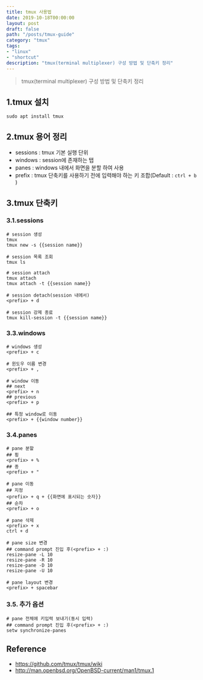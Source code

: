 ```yaml
---
title: tmux 사용법
date: 2019-10-18T00:00:00
layout: post
draft: false
path: "/posts/tmux-guide"
category: "tmux"
tags:
- "linux"
- "shortcut"
description: "tmux(terminal multiplexer) 구성 방법 및 단축키 정리"
---
```

 

> tmux(terminal multiplexer) 구성 방법 및 단축키 정리

## 1.tmux 설치

``` shell
sudo apt install tmux
```

## 2.tmux 용어 정리

* sessions : tmux 기본 실행 단위
* windows : session에 존재하는 탭
* panes : windows 내에서 화면을 분할 하여 사용
* prefix : tmux 단축키를 사용하기 전에 입력해야 하는 키 조합(Default : `ctrl + b` )

## 3.tmux 단축키

### 3.1.sessions

``` shell
# session 생성
tmux
tmux new -s {{session name}}

# session 목록 조회
tmux ls

# session attach
tmux attach
tmux attach -t {{session name}}

# session detach(session 내에서)
<prefix> + d

# session 강제 종료
tmux kill-session -t {{session name}}
```

### 3.3.windows

``` shell
# windows 생성
<prefix> + c

# 윈도우 이름 변경
<prefix> + ,

# window 이동
## next
<prefix> + n
## previous
<prefix> + p

## 특정 window로 이동
<prefix> + {{window number}}
```

### 3.4.panes

``` shell
# pane 분할
## 횡
<prefix> + %
## 종
<prefix> + "

# pane 이동
## 지정
<prefix> + q + {{화면에 표시되는 숫자}}
## 순차
<prefix> + o

# pane 삭제
<prefix> + x
ctrl + d

# pane size 변경
## command prompt 진입 후(<prefix> + :)
resize-pane -L 10
resize-pane -R 10
resize-pane -D 10
resize-pane -U 10

# pane layout 변경
<prefix> + spacebar
```

### 3.5. 추가 옵션

``` shell
# pane 전체에 키입력 보내기(동시 입력)
## command prompt 진입 후(<prefix> + :)
setw synchronize-panes
```

## Reference

* <https://github.com/tmux/tmux/wiki>
* <http://man.openbsd.org/OpenBSD-current/man1/tmux.1>
